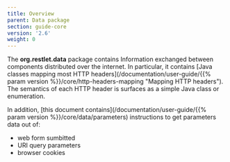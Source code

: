 ```yaml
---
title: Overview
parent: Data package
section: guide-core
version: '2.6'
weight: 0
---
```

The **org.restlet.data** package contains Information exchanged between components distributed over the internet. In particular, it contains [Java classes mapping most HTTP headers](/documentation/user-guide/{{% param version %}}/core/http-headers-mapping "Mapping HTTP headers"). The semantics of each HTTP header is surfaces as a simple Java class or enumeration.


In addition, [this document contains](/documentation/user-guide/{{% param version %}}/core/data/parameters) instructions to get parameters data out of:
 - web form sumbitted
 - URI query parameters
 - browser cookies
